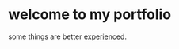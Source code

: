 # welcome to my portfolio

some things are better [experienced](https://gsdevportfolio.netlify.app).
